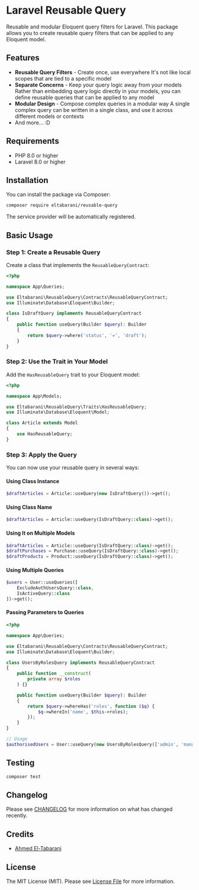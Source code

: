 # Laravel Reusable Query

Reusable and modular Eloquent query filters for Laravel. This package allows you to create reusable query filters that can be applied to any Eloquent model.

## Features

- **Reusable Query Filters** - Create once, use everywhere
  It's not like local scopes that are tied to a specific model
- **Separate Concerns** - Keep your query logic away from your models
  Rather than embedding query logic directly in your models, you can define reusable queries that can be applied to any model
- **Modular Design** - Compose complex queries in a modular way
  A single complex query can be written in a single class, and use it across different models or contexts
- And more... :D

## Requirements

- PHP 8.0 or higher
- Laravel 8.0 or higher

## Installation

You can install the package via Composer:

```bash
composer require eltabarani/reusable-query
```

The service provider will be automatically registered.

## Basic Usage

### Step 1: Create a Reusable Query

Create a class that implements the `ReusableQueryContract`:

```php
<?php

namespace App\Queries;

use Eltabarani\ReusableQuery\Contracts\ReusableQueryContract;
use Illuminate\Database\Eloquent\Builder;

class IsDraftQuery implements ReusableQueryContract
{
    public function useQuery(Builder $query): Builder
    {
        return $query->where('status', '=', 'draft');
    }
}
```

### Step 2: Use the Trait in Your Model

Add the `HasReusableQuery` trait to your Eloquent model:

```php
<?php

namespace App\Models;

use Eltabarani\ReusableQuery\Traits\HasReusableQuery;
use Illuminate\Database\Eloquent\Model;

class Article extends Model
{
    use HasReusableQuery;
}
```

### Step 3: Apply the Query

You can now use your reusable query in several ways:

#### Using Class Instance

```php
$draftArticles = Article::useQuery(new IsDraftQuery())->get();
```

#### Using Class Name

```php
$draftArticles = Article::useQuery(IsDraftQuery::class)->get();
```

#### Using It on Multiple Models

```php
$draftArticles = Article::useQuery(IsDraftQuery::class)->get();
$draftPurchases = Purchase::useQuery(IsDraftQuery::class)->get();
$draftProducts = Product::useQuery(IsDraftQuery::class)->get();
```

#### Using Multiple Queries

```php
$users = User::useQueries([
    ExcludeAuthUsersQuery::class,
    IsActiveQuery::class
])->get();
```

#### Passing Parameters to Queries

```php
<?php

namespace App\Queries;

use Eltabarani\ReusableQuery\Contracts\ReusableQueryContract;
use Illuminate\Database\Eloquent\Builder;

class UsersByRolesQuery implements ReusableQueryContract
{
    public function __construct(
        private array $roles
    ) {}

    public function useQuery(Builder $query): Builder
    {
        return $query->whereHas('roles', function ($q) {
            $q->whereIn('name', $this->roles);
        });
    }
}

// Usage
$authorisedUsers = User::useQuery(new UsersByRolesQuery(['admin', 'manager']))->get();
```

## Testing

```bash
composer test
```

## Changelog

Please see [CHANGELOG](CHANGELOG.md) for more information on what has changed recently.

## Credits

- [Ahmed El-Tabarani](https://github.com/eltabarani)

## License

The MIT License (MIT). Please see [License File](LICENSE.md) for more information.
